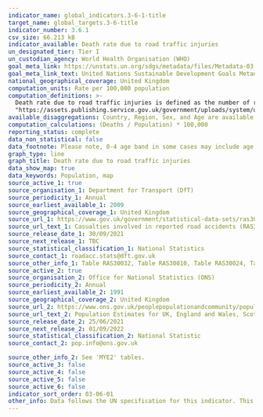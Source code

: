 ```yaml
---
indicator_name: global_indicators.3-6-1-title
target_name: global_targets.3-6-title
indicator_number: 3.6.1
csv_size: 66.213 kB
indicator_available: Death rate due to road traffic injuries
un_designated_tier: Tier I
un_custodian_agency: World Health Organisation (WHO)
goal_meta_link: https://unstats.un.org/sdgs/metadata/files/Metadata-03-06-01.pdf
goal_meta_link_text: United Nations Sustainable Development Goals Metadata (PDF 213 KB)
national_geographical_coverage: United Kingdom
computation_units: Rate per 100,000 population
computation_definitions: >-
  Death rate due to road traffic injuries is defined as the number of road traffic fatal injury deaths per 100,000 population.  For more information on Reported Road Casualities in Great Britain (RRCGB) please see <a href=
  "https://assets.publishing.service.gov.uk/government/uploads/system/uploads/attachment_data/file/851383/transport-accidents-notes.pdf">guidance notes</a>
available_disaggregations: Country, Region, Sex, and Age are available for all years. Sex by age is also available for 2015 to 2018 in the series 'Death rate due to road traffic injuries (sex by age pre-2018)'. This can be selected using the radio buttons above and to the left of the chart. Sex by age is presented as a separate series as the agegroups are different to those presented in the rest of the indicator.
computation_calculations: (Deaths / Population) * 100,000
reporting_status: complete
data_non_statistical: false
data_footnote: Please note, 0-4 age band in some cases may include age 0 which was coded where the age of the casualty was not reported. Selecting 'Great Britain' allows for sex and age disaggregations. Sex by age disaggregation is available for pre-2018 data series only. 
graph_type: line
graph_title: Death rate due to road traffic injuries
data_show_map: true
data_keywords: Population, map
source_active_1: true
source_organisation_1: Department for Transport (DfT)
source_periodicity_1: Annual
source_earliest_available_1: 2009
source_geographical_coverage_1: United Kingdom
source_url_1: https://www.gov.uk/government/statistical-data-sets/ras30-reported-casualties-in-road-accidents.
source_url_text_1: Casualties involved in reported road accidents (RAS30)
source_release_date_1: 30/09/2021
source_next_release_1: TBC
source_statistical_classification_1: National Statistics
source_contact_1: roadacc.stats@dft.gov.uk
source_other_info_1: Table RAS30032, Table RAS30010, Table RAS30024, Table  RAS30035
source_active_2: true
source_organisation_2: Office for National Statistics (ONS)
source_periodicity_2: Annual
source_earliest_available_2: 1991
source_geographical_coverage_2: United Kingdom
source_url_2: https://www.ons.gov.uk/peoplepopulationandcommunity/populationandmigration/populationestimates/datasets/populationestimatesforukenglandandwalesscotlandandnorthernireland
source_url_text_2: Population Estimates for UK, England and Wales, Scotland and Northern Ireland
source_release_date_2: 25/06/2021
source_next_release_2: 01/09/2022
source_statistical_classification_2: National Statistic
source_contact_2: pop.info@ons.gov.uk 

source_other_info_2: See 'MYE2' tables.
source_active_3: false
source_active_4: false
source_active_5: false
source_active_6: false
indicator_sort_order: 03-06-01
other_info: Data follows the UN specification for this indicator. This indicator has been identified in collaboration with topic experts.
---
```

